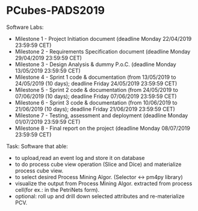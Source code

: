 # PCubes-PADS2019
Software Labs:
* Milestone 1 - Project Initiation document (deadline Monday 22/04/2019 23:59:59 CET)
* Milestone 2 - Requirements Specification document (deadline Monday 29/04/2019 23:59:59 CET)
* Milestone 3 - Design Analysis & dummy P.o.C. (deadline Monday 13/05/2019 23:59:59 CET)
* Milestone 4 - Sprint 1 code & documentation (from 13/05/2019 to 24/05/2019 (10 days); deadline Friday 24/05/2019 23:59:59 CET)
* Milestone 5 - Sprint 2 code & documentation (from 24/05/2019 to 07/06/2019 (10 days); deadline Friday 07/06/2019 23:59:59 CET)
* Milestone 6 - Sprint 3 code & documentation (from 10/06/2019 to 21/06/2019 (10 days); deadline Friday 21/06/2019 23:59:59 CET)
* Milestone 7 - Testing, assessment and deployment (deadline Monday 01/07/2019 23:59:59 CET)
* Milestone 8 - Final report on the project (deadline Monday 08/07/2019 23:59:59 CET)

Task:
Software that able:
* to upload,read an event log and store it on database
* to do process cube view operation (Slice and Dice) and materialize process cube view.
* to select desired Process Mining Algor. (Selector <-> pm4py library)
* visualize the output from Process Mining Algor. extracted from process cell(for ex.: in the PetriNets form).
* optional: roll up and drill down selected attributes and re-materialize PCV.
